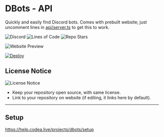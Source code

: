 # DBots - API
Quickly and easily find Discord bots. Comes with prebuilt website; just uncomment lines in [api/server.ts](src/api/server.ts) to get this to work.

![Discord](https://img.shields.io/discord/236608364333891585?color=6ca294&amp;label=Support&amp;style=for-the-badge)
![Lines of Code](https://img.shields.io/tokei/lines/github/DBots-co/API?color=6ca294&style=for-the-badge)
![Repo Stars](https://img.shields.io/github/stars/DBots-co/API?color=6ca294&style=for-the-badge)

![Website Preview](https://i.ibb.co/mJKfRLK/image.png)

[![Deploy](https://www.herokucdn.com/deploy/button.svg)](https://heroku.com/deploy?template=https://github.com/ezywebca/API)

## License Notice
![License Notice](https://i.ibb.co/Q8vQDTs/image.png)
- Keep your repository open source, with same license.
- Link to your repository on website (if editing, it links here by default).

---

## Setup
https://help.codea.live/projects/dbots/setup

